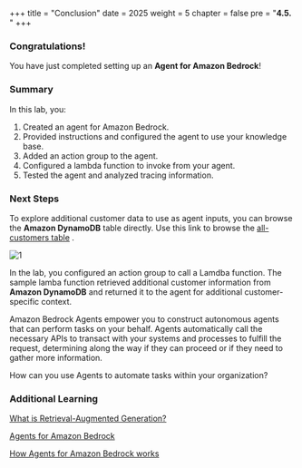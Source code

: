 +++
title = "Conclusion"
date = 2025
weight = 5
chapter = false
pre = "<b>4.5. </b>"
+++

### Congratulations!

You have just completed setting up an **Agent for Amazon Bedrock**!

### Summary

In this lab, you:

1. Created an agent for Amazon Bedrock.
2. Provided instructions and configured the agent to use your knowledge base.
3. Added an action group to the agent.
4. Configured a lambda function to invoke from your agent.
5. Tested the agent and analyzed tracing information.

### Next Steps

To explore additional customer data to use as agent inputs, you can browse the **Amazon DynamoDB** table directly. Use this link to browse the [all-customers table](https://us-west-2.console.aws.amazon.com/dynamodbv2/home?region=us-west-2#item-explorer?maximize=true&operation=SCAN&table=all-customers) .

![1](/images/4/4.5/1.png)

In the lab, you configured an action group to call a Lamdba function. The sample lamba function retrieved additional customer information from **Amazon DynamoDB** and returned it to the agent for additional customer-specific context.

Amazon Bedrock Agents empower you to construct autonomous agents that can perform tasks on your behalf. Agents automatically call the necessary APIs to transact with your systems and processes to fulfill the request, determining along the way if they can proceed or if they need to gather more information.

How can you use Agents to automate tasks within your organization?

### Additional Learning

[What is Retrieval-Augmented Generation? ](https://aws.amazon.com/what-is/retrieval-augmented-generation/)

[Agents for Amazon Bedrock ](https://aws.amazon.com/bedrock/agents/)

[How Agents for Amazon Bedrock works ](https://docs.aws.amazon.com/bedrock/latest/userguide/agents-how.html)